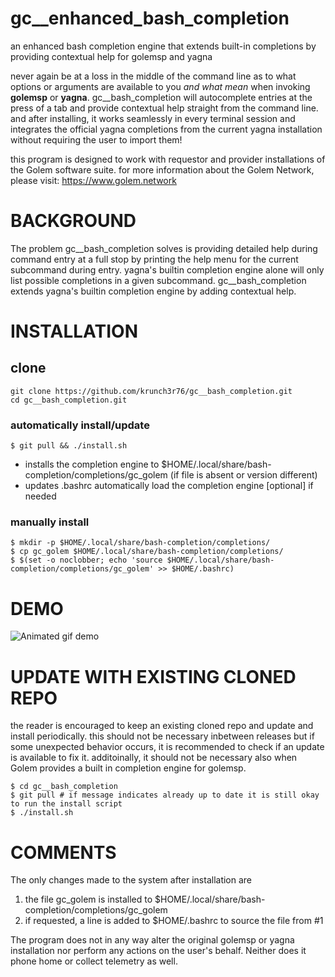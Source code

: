 # gc__enhanced_bash_completion
an enhanced bash completion engine that extends built-in completions by providing contextual help for golemsp and yagna

never again be at a loss in the middle of the command line as to what options or arguments are available to you _and what mean_ when invoking **golemsp** or **yagna**. gc__bash_completion will autocomplete entries at the press of a tab and provide contextual help straight from the command line. and after installing, it works seamlessly in every terminal session and integrates the official yagna completions from the current yagna installation without requiring the user to import them!

this program is designed to work with requestor and provider installations of the Golem software suite. for more information about the Golem Network, please visit: https://www.golem.network

# BACKGROUND
The problem gc__bash_completion solves is providing detailed help during command entry at a full stop by printing the help menu for the current subcommand during entry. yagna's builtin completion engine alone will only list possible completions in a given subcommand. gc__bash_completion extends yagna's builtin completion engine by adding contextual help.


# INSTALLATION
## clone
```
git clone https://github.com/krunch3r76/gc__bash_completion.git
cd gc__bash_completion.git
```

### automatically install/update
```
$ git pull && ./install.sh
```
- installs the completion engine to $HOME/.local/share/bash-completion/completions/gc_golem (if file is absent or version different)
- updates .bashrc automatically load the completion engine [optional] if needed

### manually install
```
$ mkdir -p $HOME/.local/share/bash-completion/completions/
$ cp gc_golem $HOME/.local/share/bash-completion/completions/
$ $(set -o noclobber; echo 'source $HOME/.local/share/bash-completion/completions/gc_golem' >> $HOME/.bashrc)
```

# DEMO
![Animated gif demo](https://krunch3r76.github.io/gc__bash_completion/gc__completion.gif)

# UPDATE WITH EXISTING CLONED REPO
the reader is encouraged to keep an existing cloned repo and update and install periodically. this should not be necessary inbetween releases but if some unexpected behavior occurs, it is recommended to check if an update is available to fix it. additoinally, it should not be necessary also when Golem provides a built in completion engine for golemsp.
```
$ cd gc__bash_completion
$ git pull # if message indicates already up to date it is still okay to run the install script
$ ./install.sh
```

# COMMENTS
The only changes made to the system after installation are
1) the file gc_golem is installed to $HOME/.local/share/bash-completion/completions/gc_golem
2) if requested, a line is added to $HOME/.bashrc to source the file from #1

The program does not in any way alter the original golemsp or yagna installation nor perform any actions on the user's behalf. Neither does it phone home or collect telemetry as well.
